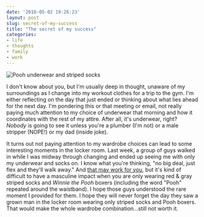 ```yaml
---
date: '2010-05-02 19:26:23'
layout: post
slug: secret-of-my-success
title: "The secret of my success"
categories:
- life
- thoughts
- family
- work
---
```


![Pooh underwear and striped socks]({{site.url}}/images/2010/05/poohsocks.jpg)

I don't know about you, but I'm usually deep in thought, unaware of my surroundings as I change into my workout clothes for a trip to the gym. I'm either reflecting on the day that just ended or thinking about what lies ahead for the next day. I'm pondering this or that meeting or email, not really paying much attention to my choice of underwear that morning and how it coordinates with the rest of my attire. After all, it's underwear, right? _Nobody_ is going to see it unless you're a plumber (I'm not) or a male stripper (NOPE!) or my dad (inside joke).

It turns out not paying attention to my wardrobe choices can lead to some interesting moments in the locker room. Last week, a group of guys walked in while I was midway through changing and ended up seeing me with only my underwear and socks on. I know what you're thinking, "no big deal, just flex and they'll walk away." And [that may work for you](http://www.youtube.com/watch?v=D7od4WMrqNo), but it's kind of difficult to have a masculine impact when you are only wearing red & gray striped socks and _Winnie the Pooh_ boxers (including the word "Pooh" repeated around the waistband). I hope those guys understood the rare moment I provided for them. I hope they will never forget the day they saw a grown man in the locker room wearing only striped socks and Pooh boxers. That would make the whole wardrobe combination...still not worth it.
